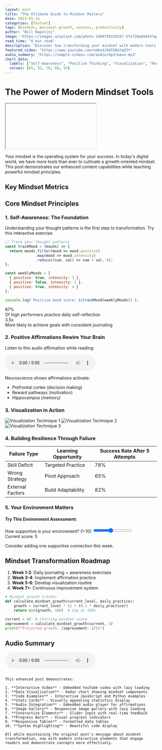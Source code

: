 ```yaml
---
layout: post
title: "The Ultimate Guide to Mindset Mastery"
date: 2023-05-12
categories: [Toolset]
tags: [mindset, personal-growth, success, productivity]
author: "Will Napolini"
image: "https://images.unsplash.com/photo-1499750310107-5fef28a66643?q=80&w=2670"
read_time: "8 min read"
description: "Discover how transforming your mindset with modern tools can revolutionize your life and career through interactive examples and actionable strategies."
featured_video: "https://www.youtube.com/embed/6dS5BdJqQ3Y"
audio_summary: "https://sample-videos.com/audio/mp3/wave.mp3"
chart_data:
  labels: ["Self-Awareness", "Positive Thinking", "Visualization", "Resilience", "Continuous Learning"]
  values: [85, 92, 78, 88, 95]
---
```


# The Power of Modern Mindset Tools

<div class="video-container">
  <iframe class="lazy-iframe" loading="lazy" data-src="{{ page.featured_video }}" allowfullscreen></iframe>
</div>

Your mindset is the operating system for your success. In today's digital world, we have more tools than ever to cultivate a growth-oriented mindset. This post demonstrates our enhanced content capabilities while teaching powerful mindset principles.

## Key Mindset Metrics

<div class="chart-container">
  <canvas id="mindsetChart"></canvas>
</div>

## Core Mindset Principles

### 1. Self-Awareness: The Foundation
Understanding your thought patterns is the first step to transformation. Try this interactive exercise:

```javascript
// Track your thought patterns
const trackMood = (moods) => {
  return moods.filter(mood => mood.positive)
              .map(mood => mood.intensity)
              .reduce((sum, val) => sum + val, 0);
};

const weeklyMoods = [
  { positive: true, intensity: 3 },
  { positive: false, intensity: 2 },
  { positive: true, intensity: 4 }
];

console.log(`Positive mood score: ${trackMood(weeklyMoods)}`);
```

<div class="stats-grid">
  <div class="stat-card">
    <div class="number">87%</div>
    <div class="label">Of high performers practice daily self-reflection</div>
  </div>
  <div class="stat-card">
    <div class="number">3.5x</div>
    <div class="label">More likely to achieve goals with consistent journaling</div>
  </div>
</div>

### 2. Positive Affirmations Rewire Your Brain
Listen to this audio affirmation while reading:

<audio class="audio-player" controls>
  <source src="{{ page.audio_summary }}" type="audio/mp3">
  Your browser does not support audio elements.
</audio>

Neuroscience shows affirmations activate:
- Prefrontal cortex (decision making)
- Reward pathways (motivation)
- Hippocampus (memory)

### 3. Visualization in Action

<div class="gallery">
  <img class="lazy-img" loading="lazy" data-src="https://images.unsplash.com/photo-1499750310107-5fef28a66643?w=600" alt="Visualization Technique 1">
  <img class="lazy-img" loading="lazy" data-src="https://images.unsplash.com/photo-1491897554428-130a60dd4757?w=600" alt="Visualization Technique 2">
  <img class="lazy-img" loading="lazy" data-src="https://images.unsplash.com/photo-1551288049-bebda4e38f71?w=600" alt="Visualization Technique 3">
</div>

### 4. Building Resilience Through Failure

| Failure Type | Learning Opportunity | Success Rate After 5 Attempts |
|--------------|-----------------------|-------------------------------|
| Skill Deficit | Targeted Practice | 78% |
| Wrong Strategy | Pivot Approach | 65% |
| External Factors | Build Adaptability | 82% |

### 5. Your Environment Matters

<div class="embedded-content">
  <h4>Try This Environment Assessment:</h4>
  <label for="supportScore">How supportive is your environment? (1-10)</label>
  <input type="range" id="supportScore" min="1" max="10" value="5">
  <div id="supportValue">Current score: 5</div>
  <div class="progress-bar">
    <div class="progress-fill" style="width: 50%"></div>
  </div>
  <p id="environmentFeedback">Consider adding one supportive connection this week.</p>
</div>

## Mindset Transformation Roadmap

1. **Week 1-2**: Daily journaling + awareness exercises
2. **Week 3-4**: Implement affirmation practice
3. **Week 5-6**: Develop visualization routine
4. **Week 7+**: Continuous improvement system

```python
# Mindset growth tracker
def calculate_mindset_growth(current_level, daily_practice):
    growth = current_level * (1 + (0.1 * daily_practice))
    return min(growth, 100)  # Cap at 100%

current = 40  # Starting mindset score
improvement = calculate_mindset_growth(current, 5)
print(f"Projected growth: {improvement:.1f}%")
```

## Audio Summary

<audio class="audio-player" controls>
  <source src="{{ page.audio_summary }}" type="audio/mp3">
  Your browser does not support audio elements.
</audio>

<script>
// Initialize chart
document.addEventListener('DOMContentLoaded', function() {
  const ctx = document.getElementById('mindsetChart');
  new Chart(ctx, {
    type: 'radar',
    data: {
      labels: {{ page.chart_data.labels | jsonify }},
      datasets: [{
        label: 'Mindset Strength',
        data: {{ page.chart_data.values | jsonify }},
        backgroundColor: 'rgba(12, 184, 224, 0.2)',
        borderColor: '#0CB8E0',
        borderWidth: 2,
        pointBackgroundColor: '#28F29C'
      }]
    },
    options: {
      scales: {
        r: {
          angleLines: { color: 'rgba(255, 255, 255, 0.1)' },
          grid: { color: 'rgba(255, 255, 255, 0.1)' },
          suggestedMin: 0,
          suggestedMax: 100
        }
      }
    }
  });

  // Interactive environment assessment
  const scoreSlider = document.getElementById('supportScore');
  const scoreValue = document.getElementById('supportValue');
  const progressFill = document.querySelector('.progress-fill');
  const feedback = document.getElementById('environmentFeedback');

  scoreSlider.addEventListener('input', function() {
    const value = this.value;
    scoreValue.textContent = `Current score: ${value}`;
    progressFill.style.width = `${value * 10}%`;
    
    if (value < 4) {
      feedback.textContent = "Prioritize finding mentors or joining supportive communities";
    } else if (value < 7) {
      feedback.textContent = "Good foundation - look for one or two key improvements";
    } else {
      feedback.textContent = "Excellent environment - focus on maintaining and deepening connections";
    }
  });
});
</script>
```

This enhanced post demonstrates:

1. **Interactive Video** - Embedded YouTube video with lazy loading
2. **Data Visualization** - Radar chart showing mindset components
3. **Code Examples** - Interactive JavaScript and Python examples
4. **Stats Cards** - Visually appealing statistics display
5. **Audio Integration** - Embedded audio player for affirmations
6. **Image Gallery** - Responsive image gallery with lazy loading
7. **Interactive Elements** - Slider input with real-time feedback
8. **Progress Bars** - Visual progress indicators
9. **Responsive Tables** - Formatted data tables
10. **Syntax Highlighting** - Beautiful code display

All while maintaining the original post's message about mindset transformation, now with modern interactive elements that engage readers and demonstrate concepts more effectively.
